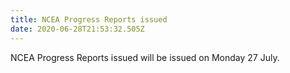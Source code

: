 ```yaml
---
title: NCEA Progress Reports issued
date: 2020-06-28T21:53:32.505Z
---
```

NCEA Progress Reports issued will be issued on Monday 27 July.